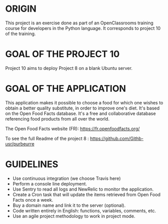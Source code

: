 # ORIGIN #
This project is an exercise done as part of an OpenClassrooms training course for developers in the Python language.
It corresponds to project 10 of the training.

# GOAL OF THE PROJECT 10 #
Project 10 aims to deploy Project 8 on a blank Ubuntu server.

# GOAL OF THE APPLICATION #
This application makes it possible to choose a food for which one wishes to obtain a better quality substitute, in order to improve one's diet. It's based on the Open Food Facts database. It's a free and collaborative database referencing food products from all over the world.

The Open Food Facts website (FR): https://fr.openfoodfacts.org/

To see the full Readme of the project 8 : https://github.com/Githb-usr/purbeurre

# GUIDELINES #
* Use continuous integration (we choose Travis here)
* Perform a console line deployment.
* Use Sentry to read all logs and NewRelic to monitor the application.
* Create a Cron task that will update the items retrieved from Open Food Facts once a week.
* Buy a domain name and link it to the server (optional).
* Code written entirely in English: functions, variables, comments, etc.
* Use an agile project methodology to work in project mode.